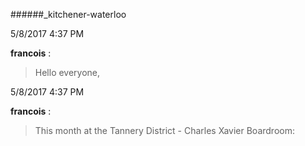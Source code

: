 ######_kitchener-waterloo

5/8/2017 4:37 PM

 **francois** :

 >Hello everyone,

5/8/2017 4:37 PM

 **francois** :

 >This month at the Tannery District - Charles Xavier Boardroom:

